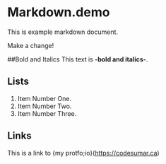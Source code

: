 # Markdown.demo

This is example markdown document.

Make a change!

##Bold and Italics
This text is **-bold and italics-**.

## Lists
1. Item Number One.
2. Item Number Two.
3. Item Number Three.

## Links
This is a link to {my protfo;io}(https://codesumar.ca)
